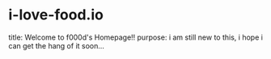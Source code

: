 # i-love-food.io

title: Welcome to f000d's Homepage!!
purpose: i am still new to this, i hope i can get the hang of it soon...
